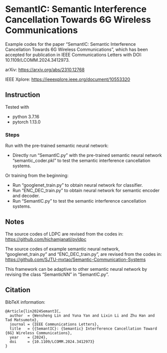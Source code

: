 # SemantIC: Semantic Interference Cancellation Towards 6G Wireless Communications
Example codes for the paper “SemantIC: Semantic Interference Cancellation Towards 6G Wireless Communications”, which has been accepted for publication in IEEE Communications Letters with DOI: 10.1109/LCOMM.2024.3412973.

arXiv: https://arxiv.org/abs/2310.12768

IEEE Xplore: https://ieeexplore.ieee.org/document/10553320 


## Instruction

Tested with
- python 3.7.16
- pytorch 1.13.0

### Steps
Run with the pre-trained semantic neural network:
- Directly run “SemantIC.py” with the pre-trained semantic neural network “semantic_coder.pkl” to test the semantic interference cancellation systems.

Or training from the beginning:
- Run “googlenet_train.py” to obtain neural network for classifier.
- Run “ENC_DEC_train.py” to obtain neural network for semantic encoder and decoder.
- Run “SemantIC.py” to test the semantic interference cancellation systems.

## Notes
The source codes of LDPC are revised from the codes in: https://github.com/hichamjanati/pyldpc

The source codes of example semantic neural network, “googlenet_train.py” and “ENC_DEC_train.py”, are revised from the codes in: https://github.com/SJTU-mxtao/Semantic-Communication-Systems

This framework can be adaptive to other semantic neural network by revising the class “SemanticNN” in “SemantIC.py”.

## Citation
BibTeX information:
```
@Article{lin2024SemantIC,
  author  = {Wensheng Lin and Yuna Yan and Lixin Li and Zhu Han and Tad Matsumoto},
  journal = {IEEE Communications Letters},
  title   = {{SemantIC}: {Semantic} Interference Cancellation Toward {6G} Wireless Communications},
  year    = {2024},
  doi     = {10.1109/LCOMM.2024.3412973}
}
```

